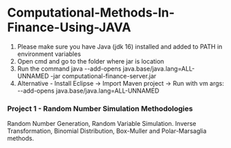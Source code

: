 # Computational-Methods-In-Finance-Using-JAVA

1. Please make sure you have Java (jdk 16) installed and added to PATH in environment variables
2. Open cmd and go to the folder where jar is location
3. Run the command java --add-opens java.base/java.lang=ALL-UNNAMED -jar computational-finance-server.jar
4. Alternative - Install Eclipse -> Import Maven project -> Run with vm args: --add-opens java.base/java.lang=ALL-UNNAMED

### Project 1 - Random Number Simulation Methodologies
Random Number Generation, Random Variable Simulation. Inverse Transformation, Binomial Distribution, Box-Muller and Polar-Marsaglia methods.
